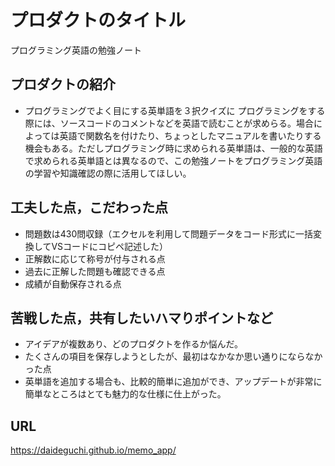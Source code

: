 # プロダクトのタイトル
 プログラミング英語の勉強ノート

## プロダクトの紹介

- プログラミングでよく目にする英単語を３択クイズに
プログラミングをする際には、ソースコードのコメントなどを英語で読むことが求めらる。場合によっては英語で関数名を付けたり、ちょっとしたマニュアルを書いたりする機会もある。ただしプログラミング時に求められる英単語は、一般的な英語で求められる英単語とは異なるので、この勉強ノートをプログラミング英語の学習や知識確認の際に活用してほしい。

## 工夫した点，こだわった点

- 問題数は430問収録（エクセルを利用して問題データをコード形式に一括変換してVSコードにコピペ記述した）
- 正解数に応じて称号が付与される点
- 過去に正解した問題も確認できる点
- 成績が自動保存される点

## 苦戦した点，共有したいハマりポイントなど

- アイデアが複数あり、どのプロダクトを作るか悩んだ。
- たくさんの項目を保存しようとしたが、最初はなかなか思い通りにならなかった点
- 英単語を追加する場合も、比較的簡単に追加ができ、アップデートが非常に簡単なところはとても魅力的な仕様に仕上がった。

## URL
https://daideguchi.github.io/memo_app/